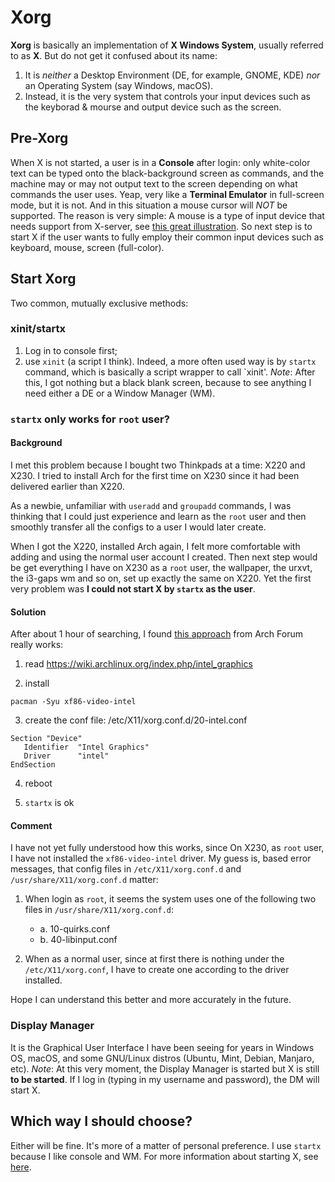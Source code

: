 # Xorg
**Xorg** is basically an implementation of **X Windows System**, usually referred to as **X**. But do not get it confused about its name:
1. It is *neither* a Desktop Environment (DE, for example, GNOME, KDE) *nor* an Operating System (say Windows, macOS). 
2. Instead, it is the very system that controls your input devices such as the keyborad & mourse and output device such as the screen.

## Pre-Xorg
When X is not started, a user is in a **Console** after login: only white-color text can be typed onto the black-background screen as commands, and the machine may or may not output text to the screen depending on what commands the user uses. Yeap, very like a **Terminal Emulator** in full-screen mode, but it is not. And in this situation a mouse cursor will *NOT* be supported. The reason is very simple: A mouse is a type of input device that needs support from X-server, see [this great illustration](https://en.wikibooks.org/wiki/Guide_to_X11/Introduction#/media/File:X_client_server_example.svg). So next step is to start X if the user wants to fully employ their common input devices such as keyboard, mouse, screen (full-color).

## Start Xorg
Two common, mutually exclusive methods:
### xinit/startx
1. Log in to console first;
2. use `xinit` (a script I think). Indeed, a more often used way is by `startx` command, which is basically a script wrapper to call `xinit'.
*Note*: After this, I got nothing but a black blank screen, because to see anything I need either a DE or a Window Manager (WM).

### `startx` only works for `root` user?
#### Background
I met this problem because I bought two Thinkpads at a time: X220 and X230. I tried to install Arch for the first time on X230 since it had been delivered earlier than X220.

As a newbie, unfamiliar with `useradd` and `groupadd` commands, I was thinking that I could just experience and learn as the `root` user and then smoothly transfer all the configs to a user I would later create.

When I got the X220, installed Arch again, I felt more comfortable with adding and using the normal user account I created. Then next step would be get everything I have on X230 as a `root` user, the wallpaper, the urxvt, the i3-gaps wm and so on, set up exactly the same on X220. Yet the first very problem was **I could not start X by `startx` as the user**. 

#### Solution
After about 1 hour of searching, I found [this approach](https://bbs.archlinux.org/viewtopic.php?pid=1697227#p1697227) from Arch Forum really works:

1. read
https://wiki.archlinux.org/index.php/intel_graphics

2. install

`pacman -Syu xf86-video-intel`

3. create the conf file: /etc/X11/xorg.conf.d/20-intel.conf

```
Section "Device"
   Identifier  "Intel Graphics"
   Driver      "intel"
EndSection
```

4. reboot

5. `startx` is ok

#### Comment
I have not yet fully understood how this works, since On X230, as `root` user, I have not installed the `xf86-video-intel` driver.
My guess is, based error messages, that config files in `/etc/X11/xorg.conf.d` and `/usr/share/X11/xorg.conf.d` matter:

1. When login as `root`, it seems the system uses one of the following two files in `/usr/share/X11/xorg.conf.d`:
   - a. 10-quirks.conf
   - b. 40-libinput.conf

2. When as a normal user, since at first there is nothing under the `/etc/X11/xorg.conf`, I have to create one according to the driver installed. 

Hope I can understand this better and more accurately in the future.

### Display Manager
It is the Graphical User Interface I have been seeing for years in Windows OS, macOS, and some GNU/Linux distros (Ubuntu, Mint, Debian, Manjaro, etc). 
*Note*: At this very moment, the Display Manager is started but X is still **to be started**.
If I log in (typing in my username and password), the DM will start X. 

## Which way I should choose?
Either will be fine. It's more of a matter of personal preference.
I use `startx` because I like console and WM. 
For more information about starting X, see [here](https://en.wikibooks.org/wiki/Guide_to_X11/Starting_Sessions).



